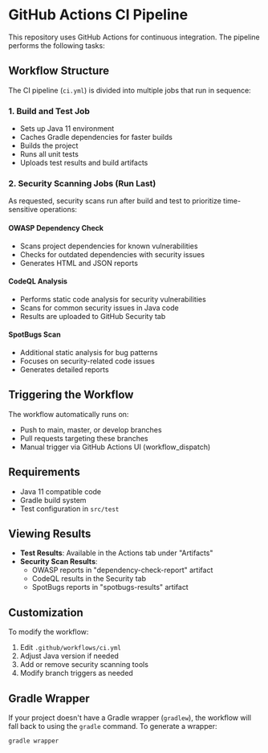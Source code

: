# GitHub Actions CI Pipeline

This repository uses GitHub Actions for continuous integration. The pipeline performs the following tasks:

## Workflow Structure

The CI pipeline (`ci.yml`) is divided into multiple jobs that run in sequence:

### 1. Build and Test Job
- Sets up Java 11 environment
- Caches Gradle dependencies for faster builds
- Builds the project
- Runs all unit tests
- Uploads test results and build artifacts

### 2. Security Scanning Jobs (Run Last)
As requested, security scans run after build and test to prioritize time-sensitive operations:

#### OWASP Dependency Check
- Scans project dependencies for known vulnerabilities
- Checks for outdated dependencies with security issues
- Generates HTML and JSON reports

#### CodeQL Analysis
- Performs static code analysis for security vulnerabilities
- Scans for common security issues in Java code
- Results are uploaded to GitHub Security tab

#### SpotBugs Scan
- Additional static analysis for bug patterns
- Focuses on security-related code issues
- Generates detailed reports

## Triggering the Workflow

The workflow automatically runs on:
- Push to main, master, or develop branches
- Pull requests targeting these branches
- Manual trigger via GitHub Actions UI (workflow_dispatch)

## Requirements

- Java 11 compatible code
- Gradle build system
- Test configuration in `src/test`

## Viewing Results

- **Test Results**: Available in the Actions tab under "Artifacts"
- **Security Scan Results**: 
  - OWASP reports in "dependency-check-report" artifact
  - CodeQL results in the Security tab
  - SpotBugs reports in "spotbugs-results" artifact

## Customization

To modify the workflow:
1. Edit `.github/workflows/ci.yml`
2. Adjust Java version if needed
3. Add or remove security scanning tools
4. Modify branch triggers as needed

## Gradle Wrapper

If your project doesn't have a Gradle wrapper (`gradlew`), the workflow will fall back to using the `gradle` command. To generate a wrapper:
```bash
gradle wrapper
```